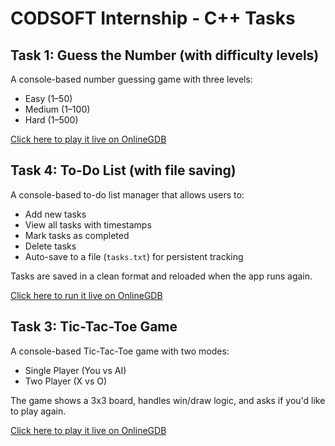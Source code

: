 # CODSOFT Internship - C++ Tasks
##  Task 1: Guess the Number (with difficulty levels)
A console-based number guessing game with three levels:
-  Easy (1–50)
-  Medium (1–100)
-  Hard (1–500)

 [Click here to play it live on OnlineGDB](https://onlinegdb.com/4RhW0bpMf)

## Task 4: To-Do List (with file saving)
A console-based to-do list manager that allows users to:

- Add new tasks
- View all tasks with timestamps
- Mark tasks as completed 
- Delete tasks 
- Auto-save to a file (`tasks.txt`) for persistent tracking

 Tasks are saved in a clean format and reloaded when the app runs again.

 [Click here to run it live on OnlineGDB](https://onlinegdb.com/ps-LDz0Rc)

## Task 3: Tic-Tac-Toe Game

A console-based Tic-Tac-Toe game with two modes:

- Single Player (You vs AI)
-  Two Player (X vs O)

The game shows a 3x3 board, handles win/draw logic, and asks if you'd like to play again.

 [Click here to play it live on OnlineGDB](https://onlinegdb.com/1c02CBWlP)

